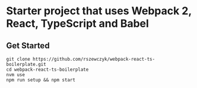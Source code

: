 # Starter project that uses Webpack 2, React, TypeScript and Babel

## Get Started
```
git clone https://github.com/rszewczyk/webpack-react-ts-boilerplate.git
cd webpack-react-ts-boilerplate
nvm use
npm run setup && npm start
```
